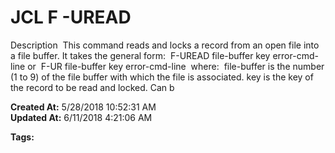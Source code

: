 # JCL F -UREAD

Description  This command reads and locks a record from an open file into a file buffer. It takes the general form:  F-UREAD file-buffer key error-cmd-line or  F-UR file-buffer key error-cmd-line  where:  file-buffer is the number (1 to 9) of the file buffer with which the file is associated. key is the key of the record to be read and locked. Can b  

**Created At:** 5/28/2018 10:52:31 AM  
**Updated At:** 6/11/2018 4:21:06 AM  

**Tags:**
<badge text='buffer' vertical='middle' />
<badge text='file' vertical='middle' />
<badge text='uread' vertical='middle' />
<badge text='jcl' vertical='middle' />
